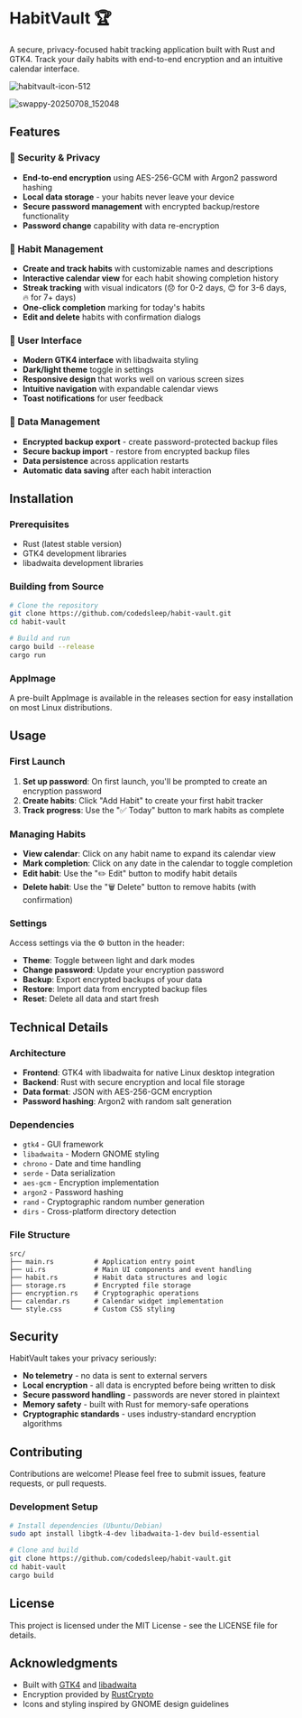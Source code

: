# HabitVault 🏆

A secure, privacy-focused habit tracking application built with Rust and GTK4. Track your daily habits with end-to-end encryption and an intuitive calendar interface.

![habitvault-icon-512](https://github.com/user-attachments/assets/2e5a8d19-746d-4190-b67d-4310cdf9305c)

![swappy-20250708_152048](https://github.com/user-attachments/assets/e979ceff-b3bc-4ac5-a30a-bca8cd3dc445)

## Features

### 🔐 Security & Privacy
- **End-to-end encryption** using AES-256-GCM with Argon2 password hashing
- **Local data storage** - your habits never leave your device
- **Secure password management** with encrypted backup/restore functionality
- **Password change** capability with data re-encryption

### 📅 Habit Management
- **Create and track habits** with customizable names and descriptions
- **Interactive calendar view** for each habit showing completion history
- **Streak tracking** with visual indicators (😞 for 0-2 days, 😊 for 3-6 days, 🔥 for 7+ days)
- **One-click completion** marking for today's habits
- **Edit and delete** habits with confirmation dialogs

### 🎨 User Interface
- **Modern GTK4 interface** with libadwaita styling
- **Dark/light theme** toggle in settings
- **Responsive design** that works well on various screen sizes
- **Intuitive navigation** with expandable calendar views
- **Toast notifications** for user feedback

### 💾 Data Management
- **Encrypted backup export** - create password-protected backup files
- **Secure backup import** - restore from encrypted backup files
- **Data persistence** across application restarts
- **Automatic data saving** after each habit interaction

## Installation

### Prerequisites
- Rust (latest stable version)
- GTK4 development libraries
- libadwaita development libraries

### Building from Source

```bash
# Clone the repository
git clone https://github.com/codedsleep/habit-vault.git
cd habit-vault

# Build and run
cargo build --release
cargo run
```

### AppImage
A pre-built AppImage is available in the releases section for easy installation on most Linux distributions.

## Usage

### First Launch
1. **Set up password**: On first launch, you'll be prompted to create an encryption password
2. **Create habits**: Click "Add Habit" to create your first habit tracker
3. **Track progress**: Use the "✅ Today" button to mark habits as complete

### Managing Habits
- **View calendar**: Click on any habit name to expand its calendar view
- **Mark completion**: Click on any date in the calendar to toggle completion
- **Edit habit**: Use the "✏️ Edit" button to modify habit details
- **Delete habit**: Use the "🗑️ Delete" button to remove habits (with confirmation)

### Settings
Access settings via the ⚙️ button in the header:
- **Theme**: Toggle between light and dark modes
- **Change password**: Update your encryption password
- **Backup**: Export encrypted backups of your data
- **Restore**: Import data from encrypted backup files
- **Reset**: Delete all data and start fresh

## Technical Details

### Architecture
- **Frontend**: GTK4 with libadwaita for native Linux desktop integration
- **Backend**: Rust with secure encryption and local file storage
- **Data format**: JSON with AES-256-GCM encryption
- **Password hashing**: Argon2 with random salt generation

### Dependencies
- `gtk4` - GUI framework
- `libadwaita` - Modern GNOME styling
- `chrono` - Date and time handling
- `serde` - Data serialization
- `aes-gcm` - Encryption implementation  
- `argon2` - Password hashing
- `rand` - Cryptographic random number generation
- `dirs` - Cross-platform directory detection

### File Structure
```
src/
├── main.rs          # Application entry point
├── ui.rs            # Main UI components and event handling
├── habit.rs         # Habit data structures and logic
├── storage.rs       # Encrypted file storage
├── encryption.rs    # Cryptographic operations
├── calendar.rs      # Calendar widget implementation
└── style.css        # Custom CSS styling
```

## Security

HabitVault takes your privacy seriously:

- **No telemetry** - no data is sent to external servers
- **Local encryption** - all data is encrypted before being written to disk
- **Secure password handling** - passwords are never stored in plaintext
- **Memory safety** - built with Rust for memory-safe operations
- **Cryptographic standards** - uses industry-standard encryption algorithms

## Contributing

Contributions are welcome! Please feel free to submit issues, feature requests, or pull requests.

### Development Setup
```bash
# Install dependencies (Ubuntu/Debian)
sudo apt install libgtk-4-dev libadwaita-1-dev build-essential

# Clone and build
git clone https://github.com/codedsleep/habit-vault.git
cd habit-vault
cargo build
```

## License

This project is licensed under the MIT License - see the LICENSE file for details.

## Acknowledgments

- Built with [GTK4](https://gtk.org/) and [libadwaita](https://gnome.pages.gitlab.gnome.org/libadwaita/)
- Encryption provided by [RustCrypto](https://github.com/RustCrypto)
- Icons and styling inspired by GNOME design guidelines
